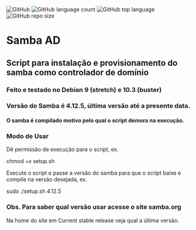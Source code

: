 ![GitHub](https://img.shields.io/github/license/sir0liveira/samba4-ad?style=flat-square) ![GitHub language count](https://img.shields.io/github/languages/count/sir0liveira/samba4-ad?style=flat-square) ![GitHub top language](https://img.shields.io/github/languages/top/sir0liveira/samba4-ad?style=flat-square) ![GitHub repo size](https://img.shields.io/github/repo-size/sir0liveira/samba4-ad?style=flat-square) 

# Samba AD
## Script para instalação e provisionamento do samba como controlador de domínio

### Feito e testado no Debian 9 (stretch) e 10.3 (buster)
### Versão do Samba é 4.12.5, última versão até a presente data.
#### O samba é compilado motivo pelo qual o script demora na execução.

### Modo de Usar
Dê permissão de execução para o script, ex.

chmod +x setup.sh

Execute o script e passe a versão do samba para que o script baixe e compile na versão desejada, ex.

sudo ./setup.sh 4.12.5

### Obs. Para saber qual versão usar acesse o site samba.org
Na home do site em Current stable release veja qual a última versão.


